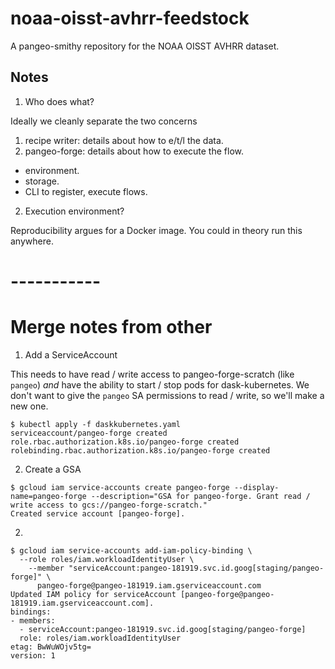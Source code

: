 # noaa-oisst-avhrr-feedstock

A pangeo-smithy repository for the NOAA OISST AVHRR dataset.

## Notes

1. Who does what?

Ideally we cleanly separate the two concerns

1. recipe writer: details about how to e/t/l the data.
2. pangeo-forge: details about how to execute the flow.
  * environment.
  * storage.
  * CLI to register, execute flows.

2. Execution environment?

Reproducibility argues for a Docker image. You could in theory run this
anywhere.

# -----------
# Merge notes from other

1. Add a ServiceAccount

This needs to have read / write access to pangeo-forge-scratch (like `pangeo`) *and* have the ability to start / stop pods for dask-kubernetes. We don't want to give the `pangeo` SA permissions to read / write, so we'll make a new one.

```console
$ kubectl apply -f daskkubernetes.yaml
serviceaccount/pangeo-forge created
role.rbac.authorization.k8s.io/pangeo-forge created
rolebinding.rbac.authorization.k8s.io/pangeo-forge created
```

2. Create a GSA

```
$ gcloud iam service-accounts create pangeo-forge --display-name=pangeo-forge --description="GSA for pangeo-forge. Grant read / write access to gcs://pangeo-forge-scratch."
Created service account [pangeo-forge].
```

2.

```console
$ gcloud iam service-accounts add-iam-policy-binding \
  --role roles/iam.workloadIdentityUser \
    --member "serviceAccount:pangeo-181919.svc.id.goog[staging/pangeo-forge]" \
      pangeo-forge@pangeo-181919.iam.gserviceaccount.com
Updated IAM policy for serviceAccount [pangeo-forge@pangeo-181919.iam.gserviceaccount.com].
bindings:
- members:
  - serviceAccount:pangeo-181919.svc.id.goog[staging/pangeo-forge]
  role: roles/iam.workloadIdentityUser
etag: BwWuWOjv5tg=
version: 1
```
